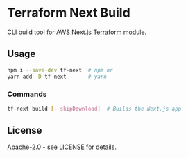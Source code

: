 # Terraform Next Build

CLI build tool for [AWS Next.js Terraform module](https://github.com/dealmore/terraform-aws-next-js).

## Usage

```sh
npm i --save-dev tf-next  # npm or
yarn add -D tf-next       # yarn
```

### Commands

```sh
tf-next build [--skipDownload]  # Builds the Next.js app
```

## License

Apache-2.0 - see [LICENSE](./LICENSE) for details.
